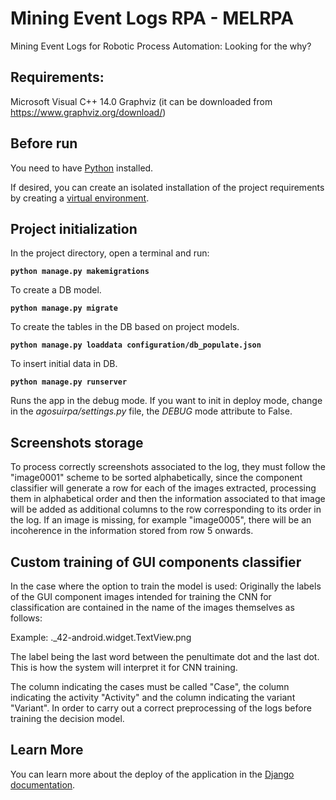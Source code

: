 # Mining Event Logs RPA - MELRPA
Mining Event Logs for Robotic Process Automation: Looking for the why?


## Requirements:
Microsoft Visual C++ 14.0
Graphviz (it can be downloaded from https://www.graphviz.org/download/)


## Before run
You need to have [Python](https://www.python.org/downloads/) installed.

If desired, you can create an isolated installation of the project requirements by creating a [virtual environment](https://docs.python.org/3/library/venv.html#:~:text=A%20virtual%20environment%20is%20a,part%20of%20your%20operating%20system.).

## Project initialization

In the project directory, open a terminal and run:

**`python manage.py makemigrations`**

To create a DB model.

**`python manage.py migrate`**

To create the tables in the DB based on project models.

**`python manage.py loaddata configuration/db_populate.json`**

To insert initial data in DB.

**`python manage.py runserver`**

Runs the app in the debug mode. If you want to init in deploy mode, change in the *agosuirpa/settings.py* file, the *DEBUG* mode attribute to False.

## Screenshots storage

To process correctly screenshots associated to the log, they must follow the "image0001" scheme to be sorted alphabetically, since the component classifier will generate a row for each of the images extracted, processing them in alphabetical order and then the information associated to that image will be added as additional columns to the row corresponding to its order in the log. If an image is missing, for example "image0005", there will be an incoherence in the information stored from row 5 onwards.

## Custom training of GUI components classifier

In the case where the option to train the model is used:
Originally the labels of the GUI component images intended for training the CNN for classification are contained in the name of the images themselves as follows:

Example: ._42-android.widget.TextView.png

The label being the last word between the penultimate dot and the last dot. This is how the system will interpret it for CNN training.

The column indicating the cases must be called "Case", the column indicating the activity "Activity" and the column indicating the variant "Variant". In order to carry out a correct preprocessing of the logs before training the decision model.

## Learn More

You can learn more about the deploy of the application in the [Django documentation](https://docs.djangoproject.com/en/4.0/).
